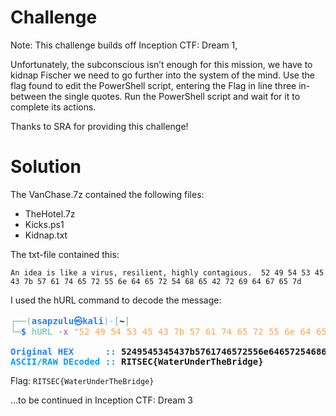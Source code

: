 # Challenge

Note: This challenge builds off Inception CTF: Dream 1,

Unfortunately, the subconscious isn’t enough for this mission, we have to kidnap Fischer we need to go further into the system of the mind. Use the flag found to edit the PowerShell script, entering the Flag in line three in-between the single quotes. Run the PowerShell script and wait for it to complete its actions.

Thanks to SRA for providing this challenge!

# Solution

The VanChase.7z contained the following files:
* TheHotel.7z
* Kicks.ps1
* Kidnap.txt

The txt-file contained this:

``An idea is like a virus, resilient, highly contagious. 
52 49 54 53 45 43 7b 57 61 74 65 72 55 6e 64 65 72 54 68 65 42 72 69 64 67 65 7d``

I used the hURL command to decode the message:

<pre><font color="#5EBDAB">┌──(</font><font color="#277FFF"><b>asapzulu㉿kali</b></font><font color="#5EBDAB">)-[</font><b>~</b><font color="#5EBDAB">]</font>
<font color="#5EBDAB">└─</font><font color="#277FFF"><b>$</b></font> <font color="#5EBDAB">hURL</font> <font color="#9755B3">-x</font> <font color="#FEA44C">&quot;52 49 54 53 45 43 7b 57 61 74 65 72 55 6e 64 65 72 54 68 65 42 72 69 64 67 65 7d&quot;</font>  

<font color="#277FFF"><b>Original HEX      :: </b></font><b>5249545345437b5761746572556e6465725468654272696467657d</b>
<font color="#05A1F7"><b>ASCII/RAW DEcoded :: </b></font><b>RITSEC{WaterUnderTheBridge}</b>
</pre>


Flag:
`RITSEC{WaterUnderTheBridge}`

...to be continued in Inception CTF: Dream 3
